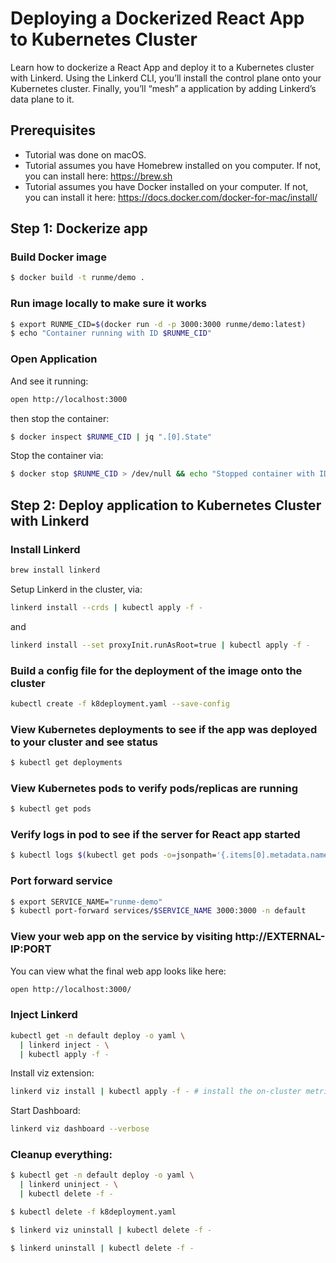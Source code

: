 # Deploying a Dockerized React App to Kubernetes Cluster
Learn how to dockerize a React App and deploy it to a Kubernetes cluster with Linkerd.
Using the Linkerd CLI, you’ll install the control plane onto your Kubernetes cluster. Finally, you’ll “mesh” a application by adding Linkerd’s data plane to it.

## Prerequisites

* Tutorial was done on macOS.
* Tutorial assumes you have Homebrew installed on you computer. If not, you can install here: https://brew.sh
* Tutorial assumes you have Docker installed on your computer. If not, you can install it here: https://docs.docker.com/docker-for-mac/install/

## Step 1: Dockerize app

### Build Docker image

```sh { name=docker-build }
$ docker build -t runme/demo .
```

### Run image locally to make sure it works

```sh { name=docker-run interactive=false }
$ export RUNME_CID=$(docker run -d -p 3000:3000 runme/demo:latest)
$ echo "Container running with ID $RUNME_CID"
```

### Open Application

And see it running:

```sh { name=open-app interactive=false }
open http://localhost:3000
```

then stop the container:

```sh { name=docker-inspect interactive=false mimeType=text/x-json promptEnv=false }
$ docker inspect $RUNME_CID | jq ".[0].State"
```

Stop the container via:

```sh { name=docker-stop interactive=false }
$ docker stop $RUNME_CID > /dev/null && echo "Stopped container with ID $RUNME_CID"
```

## Step 2: Deploy application to Kubernetes Cluster with Linkerd

### Install Linkerd

```sh
brew install linkerd
```

Setup Linkerd in the cluster, via:

```sh
linkerd install --crds | kubectl apply -f -
```

and

```sh
linkerd install --set proxyInit.runAsRoot=true | kubectl apply -f -
```

### Build a config file for the deployment of the image onto the cluster

```sh { interactive=false }
kubectl create -f k8deployment.yaml --save-config
```

### View Kubernetes deployments to see if the app was deployed to your cluster and see status

```sh { interactive=false }
$ kubectl get deployments
```

### View Kubernetes pods to verify pods/replicas are running

```sh { interactive=false }
$ kubectl get pods
```

### Verify logs in pod to see if the server for React app started

```sh { interactive=false }
$ kubectl logs $(kubectl get pods -o=jsonpath='{.items[0].metadata.name}')
```

### Port forward service

```sh { background=true }
$ export SERVICE_NAME="runme-demo"
$ kubectl port-forward services/$SERVICE_NAME 3000:3000 -n default
```

### View your web app on the service by visiting http://EXTERNAL-IP:PORT

You can view what the final web app looks like here:

```sh
open http://localhost:3000/
```

### Inject Linkerd

```sh
kubectl get -n default deploy -o yaml \
  | linkerd inject - \
  | kubectl apply -f -
```

Install viz extension:

```sh
linkerd viz install | kubectl apply -f - # install the on-cluster metrics stack
```

Start Dashboard:

```sh { background=true }
linkerd viz dashboard --verbose
```

### Cleanup everything:

```sh
$ kubectl get -n default deploy -o yaml \
  | linkerd uninject - \
  | kubectl delete -f -
```

```sh
$ kubectl delete -f k8deployment.yaml
```

```sh
$ linkerd viz uninstall | kubectl delete -f -
```

```sh
$ linkerd uninstall | kubectl delete -f -
```
